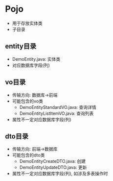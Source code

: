 # Pojo

- 用于存放实体类 
- 子目录

## entity目录

- DemoEntity.java: 实体类
- 对应数据库字段(列)

## vo目录

- 传输方向: 数据库->前端
- 可能包含的vo类
  - DemoEntityStandardVO.java: 查询详情
  - DemoEntityListItemVO.java: 查询列表
- 属性不一定对应数据库字段(列)

## dto目录

- 传输方向: 前端->数据库
- 可能包含的dto类
  - DemoEntityCreateDTO.java: 创建
  - DemoEntityUpdateDTO.java: 更新
- 属性不一定对应数据库字段(列), 如涉及多表操作时


